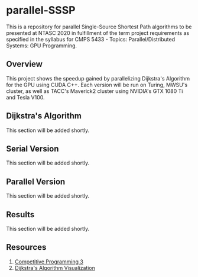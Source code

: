 # parallel-SSSP
This is a repository for parallel Single-Source Shortest Path algorithms to be presented at NTASC 2020 in fulfillment of the term
project requirements as specified in the syllabus for CMPS 5433 - Topics: Parallel/Distributed Systems: GPU Programming.

## Overview
This project shows the speedup gained by parallelizing Dijkstra's Algorithm for the GPU using CUDA C++. 
Each version will be run on Turing, MWSU's cluster, as well as TACC's Maverick2 cluster using NVIDIA's GTX 1080 Ti and Tesla V100.

## Dijkstra's Algorithm
This section will be added shortly. <br>
## Serial Version
This section will be added shortly. <br>
## Parallel Version
This section will be added shortly. <br>
## Results
This section will be added shortly. <br>
## Resources
1. [Competitive Programming 3](https://cpbook.net/#CP3details)
2. [Dijkstra's Algorithm Visualization](https://www.cs.usfca.edu/~galles/visualization/Dijkstra.html)
